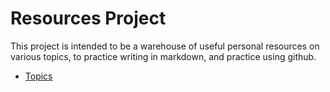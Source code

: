 # Resources Project #

This project is intended to be a warehouse of useful personal resources on various topics, to practice writing in markdown, and practice using github.

* [Topics](docs/index.md)
